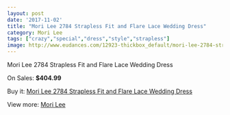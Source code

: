 ```yaml
---
layout: post
date: '2017-11-02'
title: "Mori Lee 2784 Strapless Fit and Flare Lace Wedding Dress"
category: Mori Lee
tags: ["crazy","special","dress","style","strapless"]
image: http://www.eudances.com/12923-thickbox_default/mori-lee-2784-strapless-fit-and-flare-lace-wedding-dress.jpg
---
```

Mori Lee 2784 Strapless Fit and Flare Lace Wedding Dress

On Sales: **$404.99**
<a href="https://www.eudances.com/en/mori-lee/3940-mori-lee-2784-strapless-fit-and-flare-lace-wedding-dress.html"><amp-img layout="responsive" width="600" height="600" src="//www.eudances.com/12923-thickbox_default/mori-lee-2784-strapless-fit-and-flare-lace-wedding-dress.jpg" alt="Mori Lee 2784 Strapless Fit and Flare Lace Wedding Dress 0" /></a>
<a href="https://www.eudances.com/en/mori-lee/3940-mori-lee-2784-strapless-fit-and-flare-lace-wedding-dress.html"><amp-img layout="responsive" width="600" height="600" src="//www.eudances.com/12927-thickbox_default/mori-lee-2784-strapless-fit-and-flare-lace-wedding-dress.jpg" alt="Mori Lee 2784 Strapless Fit and Flare Lace Wedding Dress 1" /></a>
<a href="https://www.eudances.com/en/mori-lee/3940-mori-lee-2784-strapless-fit-and-flare-lace-wedding-dress.html"><amp-img layout="responsive" width="600" height="600" src="//www.eudances.com/12926-thickbox_default/mori-lee-2784-strapless-fit-and-flare-lace-wedding-dress.jpg" alt="Mori Lee 2784 Strapless Fit and Flare Lace Wedding Dress 2" /></a>
<a href="https://www.eudances.com/en/mori-lee/3940-mori-lee-2784-strapless-fit-and-flare-lace-wedding-dress.html"><amp-img layout="responsive" width="600" height="600" src="//www.eudances.com/12925-thickbox_default/mori-lee-2784-strapless-fit-and-flare-lace-wedding-dress.jpg" alt="Mori Lee 2784 Strapless Fit and Flare Lace Wedding Dress 3" /></a>
<a href="https://www.eudances.com/en/mori-lee/3940-mori-lee-2784-strapless-fit-and-flare-lace-wedding-dress.html"><amp-img layout="responsive" width="600" height="600" src="//www.eudances.com/12924-thickbox_default/mori-lee-2784-strapless-fit-and-flare-lace-wedding-dress.jpg" alt="Mori Lee 2784 Strapless Fit and Flare Lace Wedding Dress 4" /></a>

Buy it: [Mori Lee 2784 Strapless Fit and Flare Lace Wedding Dress](https://www.eudances.com/en/mori-lee/3940-mori-lee-2784-strapless-fit-and-flare-lace-wedding-dress.html "Mori Lee 2784 Strapless Fit and Flare Lace Wedding Dress")

View more: [Mori Lee](https://www.eudances.com/en/9-mori-lee "Mori Lee")